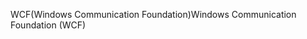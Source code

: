 <span data-ttu-id="1e65c-101">WCF(Windows Communication Foundation)</span><span class="sxs-lookup"><span data-stu-id="1e65c-101">Windows Communication Foundation (WCF)</span></span>